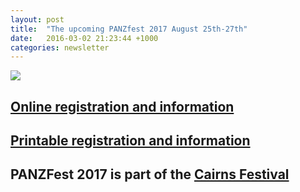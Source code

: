 ```yaml
---
layout: post
title:  "The upcoming PANZfest 2017 August 25th-27th"
date:   2016-03-02 21:23:44 +1000
categories: newsletter
---
```


<p><img src="https://www.dropbox.com/s/n4ppzfubjay1gkg/PANZfest_logo_1.jpg?raw=1" /></p>

## [Online registration and information](https://www.surveymonkey.com/r/WBCGY5R)

## [Printable registration and information](https://www.dropbox.com/s/tpupaauhz1fxjo4/PANZfest%20Registration%20Form_Final.pdf?raw=1)

## PANZFest 2017 is part of the [Cairns Festival](http://www.cairns.qld.gov.au/festival)
